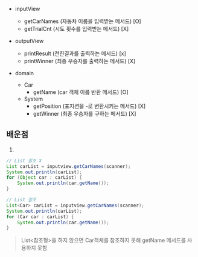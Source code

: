 - inputView
  - getCarNames (자동차 이름을 입력받는 메서드) [O]
  - getTrialCnt (시도 횟수를 입력받는 메서드) [X]
- outputView
  - printResult (전진결과를 출력하는 메서드) [x]
  - printWinner (최종 우승자를 출력하는 메서드) [X]

- domain
  - Car
    - getName (car 객체 이름 반환 메서드) [O]
  - System
    - getPosition (포지션을 -로 변환시키는 메서드) [X]
    - getWinner (최종 우승자를 구하는 메서드) [X]



## 배운점

1.

```java
// List 참조 X
List carList = inputview.getCarNames(scanner);
System.out.println(carList);
for (Object car : carList) {
    System.out.println(car.getName()); 
}

// List 참조
List<Car> carList = inputview.getCarNames(scanner);
System.out.println(carList);
for (Car car : carList) {
    System.out.println(car.getName());
}
```

> List<참조형>을 하지 않으면 Car객체를 참조하지 못해 getName 메서드를 사용하지 못함

